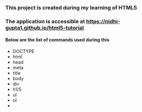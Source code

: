### This project is created during my learning of HTML5
### The application is accessible at https://nidhi-gupta1.github.io/html5-tutorial

#### Below are the list of commands used during this

+ DOCTYPE
+ html
+ head
+ meta
+ title
+ body
+ div
+ h1/5
+ ul
+ ol
+ 
